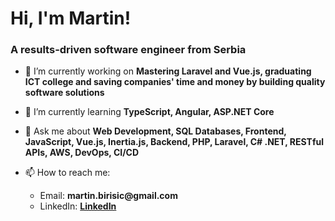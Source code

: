 <h1 align="left">Hi, I'm Martin!</h1>
<h3 align="left">A results-driven software engineer from Serbia</h3>

- 🔭 I’m currently working on **Mastering Laravel and Vue.js, graduating ICT college and saving companies' time and money by building quality software solutions**

- 🌱 I’m currently learning **TypeScript, Angular, ASP.NET Core**

- 💬 Ask me about **Web Development, SQL Databases, Frontend, JavaScript, Vue.js, Inertia.js, Backend, PHP, Laravel, C# .NET, RESTful APIs, AWS, DevOps, CI/CD**

- 📫 How to reach me:
  <ul>
    <li>Email: <b>martin.birisic@gmail.com</b></li>
    <li>LinkedIn: <b><a href="https://www.linkedin.com/in/web-developer-martin/">LinkedIn</a></b></li>
  </ul> 
